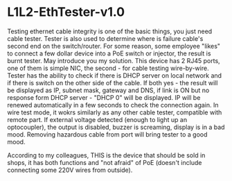 # L1L2-EthTester-v1.0

Testing ethernet cable integrity is one of the basic things, you just need cable tester. Tester is also used to determine where is failure cable's second end on the switch/router. For some reason, some employee "likes" to connect a few dollar device into a PoE switch or injector, the result is burnt tester. 
May introduce you my solution. This device has 2 RJ45 ports, one of them is simple NIC, the second - for cable testing wire-by-wire.
Tester has the ability to check if there is DHCP server on local network and if there is switch on the other side of the cable. If both yes - the result will be displayed as IP, subnet mask, gateway and DNS, if link is ON but no response form DHCP server - "DHCP 0" will be displayed. IP will be renewed automatically in a few seconds to check the connection again.
In wire test mode, it wokrs similarly as any other cable tester, compatible with remote part. If external voltage detected (enough to light up an optocoupler), the output is disabled, buzzer is screaming, display is in a bad mood. Removing hazardous cable from port will bring tester to a good mood. 

According to my colleagues, THIS is the device that should be sold in shops, it has both functions and "not afraid" of PoE (doesn't include connecting some 220V wires from outside). 
